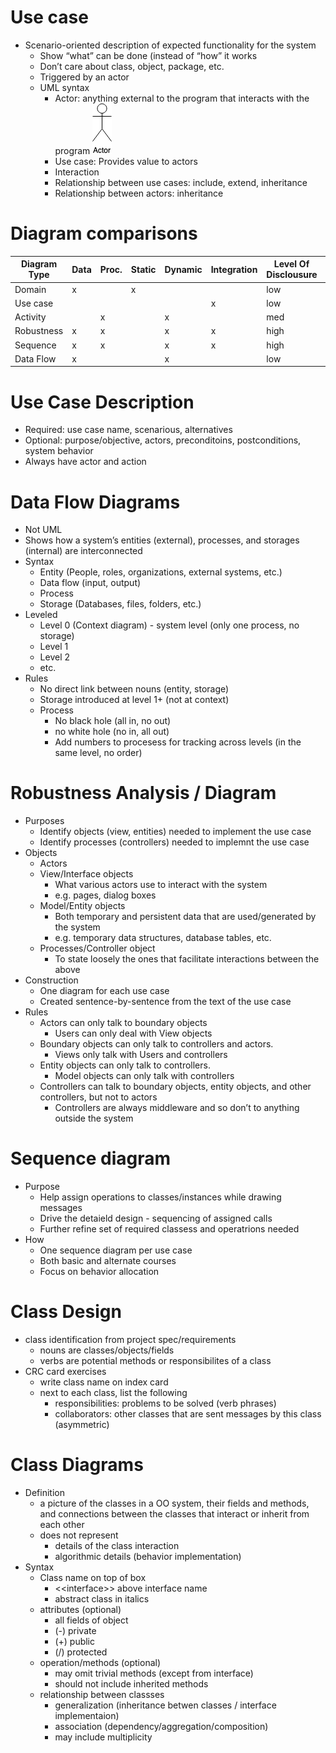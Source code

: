 # Use case
- Scenario-oriented description of expected functionality for the system 
  - Show “what” can be done (instead of “how” it works
  - Don’t care about class, object, package, etc. 
  - Triggered by an actor
  - UML syntax
    - Actor: anything external to the program that interacts with the program ![Actor](./Actor.png)
    - Use case: Provides value to actors
    - Interaction
    - Relationship between use cases: include, extend, inheritance
    - Relationship between actors: inheritance

# Diagram comparisons
Diagram Type | Data | Proc. | Static | Dynamic | Integration | Level Of Disclousure | Scope
--- | --- | --- | --- | --- | --- | --- | ---
Domain | x |   | x |   |   | low | system
Use case |   |   |   |   | x | low | system
Activity |   | x |   | x |   | med | UC
Robustness | x | x |   | x | x | high | UC
Sequence | x | x |   | x | x | high | UC
Data Flow | x |   |   | x |   | low | system

# Use Case Description
- Required: use case name, scenarious, alternatives
- Optional: purpose/objective, actors, preconditoins, postconditions, system behavior
- Always have actor and action

# Data Flow Diagrams
- Not UML
- Shows how a system’s entities (external), processes, and storages (internal) are 
interconnected 
- Syntax
  - Entity (People, roles, organizations, external systems, etc.)
  - Data flow (input, output)
  - Process
  - Storage (Databases, files, folders, etc.)
- Leveled
  - Level 0 (Context diagram) - system level (only one process, no storage)
  - Level 1
  - Level 2
  - etc.
- Rules
  - No direct link between nouns (entity, storage)
  - Storage introduced at level 1+ (not at context)
  - Process
    - No black hole (all in, no out)
    - no white hole (no in, all out)
    - Add numbers to procesess for tracking across levels (in the same level, no order)

# Robustness Analysis / Diagram
- Purposes
  - Identify objects (view, entities) needed to implement the use case
  - Identify processes (controllers) needed to implemnt the use case
- Objects
  - Actors
  - View/Interface objects
    - What various actors use to interact with the system
    - e.g. pages, dialog boxes
  - Model/Entity objects
    - Both temporary and persistent data that are used/generated by the system
    - e.g. temporary data structures, database tables, etc.
  - Processes/Controller object
    - To state loosely the ones that facilitate interactions between the above
- Construction
  - One diagram for each use case
  - Created sentence-by-sentence from the text of the use case
- Rules
  - Actors can only talk to boundary objects
    - Users can only deal with View objects
  - Boundary objects can only talk to controllers and actors.
    - Views only talk with Users and controllers
  - Entity objects can only talk to controllers.
    - Model objects can only talk with controllers
  - Controllers can talk to boundary objects, entity objects, and other controllers, but not to actors
    - Controllers are always middleware and so don’t to anything outside the system

# Sequence diagram
- Purpose
  - Help assign operations to classes/instances while drawing messages
  - Drive the detaield design - sequencing of assigned calls
  - Further refine set of required classess and operatrions needed
- How
  - One sequence diagram per use case
  - Both basic and alternate courses
  - Focus on behavior allocation

# Class Design
- class identification from project spec/requirements
  - nouns are classes/objects/fields
  - verbs are potential methods or responsibilites of a class
- CRC card exercises
  - write class name on index card
  - next to each class, list the following
    - responsibilities: problems to be solved (verb phrases)
    - collaborators: other classes that are sent messages by this class (asymmetric)

# Class Diagrams
- Definition
  - a picture of the classes in a OO system, their fields and methods, and connections between the classes that interact or inherit from each other
  - does not represent
    - details of the class interaction
    - algorithmic details (behavior implementation)
- Syntax
  - Class name on top of box
    - \<\<interface\>\> above interface name
    - abstract class in italics
  - attributes (optional)
    - all fields of object
    - (-) private
    - (+) public
    - (/) protected
  - operation/methods (optional)
    - may omit trivial methods (except from interface)
    - should not include inherited methods
  - relationship between classses
    - generalization (inheritance betwen classes / interface implementaion)
    - association (dependency/aggregation/composition)
    - may include multiplicity
